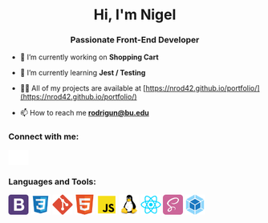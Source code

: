 <h1 align="center">Hi, I'm Nigel</h1>
<h3 align="center">Passionate Front-End Developer</h3>

- 🔭 I’m currently working on **Shopping Cart**

- 🌱 I’m currently learning **Jest / Testing**

- 👨‍💻 All of my projects are available at [https://nrod42.github.io/portfolio/](https://nrod42.github.io/portfolio/)

- 📫 How to reach me **rodrigun@bu.edu**

<h3 align="left">Connect with me:</h3>
<p align="left">
    <a href="https://linkedin.com/in/https://www.linkedin.com/in/nigel-rodriguez-20922188/" target="blank">
        <img align="center" src="images/linkedin-logo-png-2048.png" alt="https://www.linkedin.com/in/nigel-rodriguez-20922188/" height="30" width="40" />
    </a>
</p>

<h3 align="left">Languages and Tools:</h3>
<p align="left">
    <img src="/images/bootstrap-logo.svg" alt="bootstrap" width="40" height="40"/>
    <img src="/images/css-logo.svg" alt="css3" width="40" height="40"/>
    <img src="/images/git-logo.svg" alt="git" width="40" height="40"/>
    <img src="/images/html-logo.svg" alt="html5" width="40" height="40"/>
    <img src="/images/js-logo.svg" alt="javascript" width="40" height="40"/>
    <img src="https://raw.githubusercontent.com/devicons/devicon/master/icons/linux/linux-original.svg" alt="linux" width="40" height="40"/>
    <img src="/images/react-logo.svg" alt="react" width="40" height="40"/>
    <img src="/images/sass-logo.svg" alt="sass" width="40" height="40"/>
    <img src="/images/webpack-logo.svg" alt="webpack" width="40" height="40"/>
</p>
